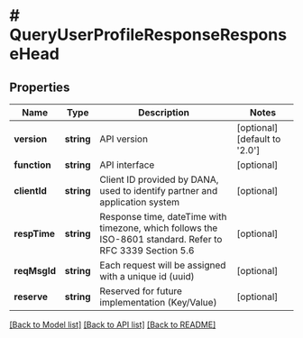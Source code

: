 # # QueryUserProfileResponseResponseHead

## Properties

Name | Type | Description | Notes
------------ | ------------- | ------------- | -------------
**version** | **string** | API version | [optional] [default to '2.0']
**function** | **string** | API interface | [optional]
**clientId** | **string** | Client ID provided by DANA, used to identify partner and application system | [optional]
**respTime** | **string** | Response time, dateTime with timezone, which follows the ISO-8601 standard. Refer to RFC 3339 Section 5.6 | [optional]
**reqMsgId** | **string** | Each request will be assigned with a unique id (uuid) | [optional]
**reserve** | **string** | Reserved for future implementation (Key/Value) | [optional]

[[Back to Model list]](../../README.md#models) [[Back to API list]](../../README.md#endpoints) [[Back to README]](../../README.md)
